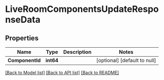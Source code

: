 # LiveRoomComponentsUpdateResponseData

## Properties
Name | Type | Description | Notes
------------ | ------------- | ------------- | -------------
**ComponentId** | **int64** |  | [optional] [default to null]

[[Back to Model list]](../README.md#documentation-for-models) [[Back to API list]](../README.md#documentation-for-api-endpoints) [[Back to README]](../README.md)


